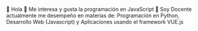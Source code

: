 👋 Hola
👀 Me interesa y gusta la programación en JavaScript
🌱 Soy Docente actualmente me desempeño en materias de:
Programación en Python,
Desarrollo Web (Javascript) y 
Aplicaciones usando el framework VUE.js 

